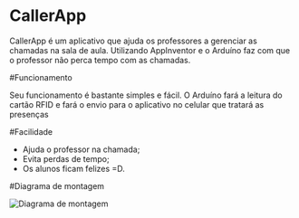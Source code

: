 CallerApp
==========

CallerApp é um aplicativo que ajuda os professores a gerenciar as chamadas na sala de aula. Utilizando AppInventor e o Arduíno faz com que o professor não perca tempo com as chamadas.

#Funcionamento

Seu funcionamento é bastante simples e fácil. O Arduíno fará a leitura do cartão RFID e fará o envio para o aplicativo no celular que tratará as presenças

#Facilidade

 * Ajuda o professor na chamada;
 * Evita perdas de tempo;
 * Os alunos ficam felizes =D.

#Diagrama de montagem

![Diagrama de montagem](https://trello-attachments.s3.amazonaws.com/5819511fb8243d115c9155d1/582a30ee2134c059c06e5543/de89d2652baec330527fba7b24ef3e6a/controle_.png)
